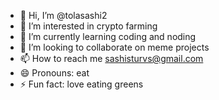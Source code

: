 - 👋 Hi, I’m @tolasashi2
- 👀 I’m interested in crypto farming
- 🌱 I’m currently learning coding and noding
- 💞️ I’m looking to collaborate on meme projects
- 📫 How to reach me sashisturvs@gmail.com
- 😄 Pronouns: eat
- ⚡ Fun fact: love eating greens

<!---
tolasashi2/tolasashi2 is a ✨ special ✨ repository because its `README.md` (this file) appears on your GitHub profile.
You can click the Preview link to take a look at your changes.
--->
